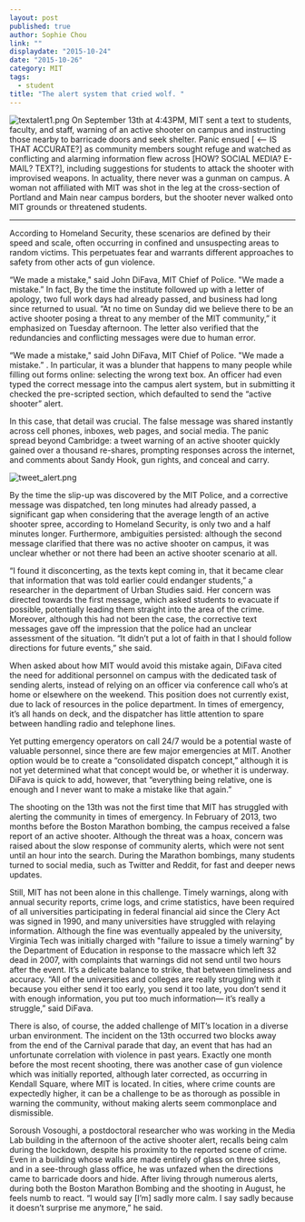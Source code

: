 ```yaml
---
layout: post
published: true
author: Sophie Chou
link: ""
displaydate: "2015-10-24"
date: "2015-10-26"
category: MIT
tags: 
  - student
title: "The alert system that cried wolf. "
---
```


![textalert1.png]({{site.baseurl}}/assets/textalert1.png)
On September 13th at 4:43PM, MIT sent a text to students, faculty, and staff, warning of an active shooter on campus and instructing those nearby to barricade doors and seek shelter. Panic ensued [ <-- IS THAT ACCURATE?] as community members sought refuge and watched as conflicting and alarming information flew across [HOW? SOCIAL MEDIA? E-MAIL? TEXT?], including suggestions for students to attack the shooter with improvised weapons. In actuality, there never was a gunman on campus. A woman not affiliated with MIT was shot in the leg at the cross-section of Portland and Main near campus borders, but the shooter never walked onto MIT grounds or threatened students. 

-----------------------------------------



According to Homeland Security, these scenarios are defined by their speed and scale, often occurring in confined and unsuspecting areas to random victims. This perpetuates fear and warrants different approaches to safety from other acts of gun violence.  

“We made a mistake," said John DiFava, MIT Chief of Police. "We made a mistake.” In fact, By the time the institute followed up with a letter of apology, two full work days had already passed, and business had long since returned to usual. “At no time on Sunday did we believe there to be an active shooter posing a threat to any member of the MIT community,” it emphasized on Tuesday afternoon. The letter also verified that the redundancies and conflicting messages were due to human error. 

“We made a mistake," said John DiFava, MIT Chief of Police. "We made a mistake.” . In particular, it was a blunder that happens to many people while filling out forms online: selecting the wrong text box. An officer had even typed the correct message into the campus alert system, but in submitting it checked the pre-scripted section, which defaulted to send the “active shooter” alert. 

In this case, that detail was crucial. The false message was shared instantly across cell phones, inboxes, web pages, and social media. The panic spread beyond Cambridge: a tweet warning of an active shooter quickly gained over a thousand re-shares, prompting responses across the internet, and comments about Sandy Hook, gun rights, and conceal and carry. 

![tweet_alert.png]({{site.baseurl}}/assets/tweet_alert.png)

By the time the slip-up was discovered by the MIT Police, and a corrective message was dispatched, ten long minutes had already passed, a significant gap when considering that the average length of an active shooter spree, according to Homeland Security, is only two and a half minutes longer.  Furthermore, ambiguities persisted: although the second message clarified that there was no active shooter on campus, it was unclear whether or not there had been an active shooter scenario at all.  
 
“I found it disconcerting, as the texts kept coming in, that it became clear that information that was told earlier could endanger students,” a researcher in the department of Urban Studies said. Her concern was directed towards the first message, which asked students to evacuate if possible, potentially leading them straight into the area of the crime. Moreover, although this had not been the case, the corrective text messages gave off the impression that the police had an unclear assessment of the situation. “It didn’t put a lot of faith in that I should follow directions for future events,” she said.

When asked about how MIT would avoid this mistake again, DiFava cited the need for additional personnel on campus with the dedicated task of sending alerts, instead of relying on an officer via conference call who’s at home or elsewhere on the weekend. This position does not currently exist, due to lack of resources in the police department. In times of emergency, it’s all hands on deck, and the dispatcher has little attention to spare between handling radio and telephone lines. 

Yet putting emergency operators on call 24/7 would be a potential waste of valuable personnel, since there are few major emergencies at MIT. Another option would be to create a “consolidated dispatch concept,” although it is not yet determined what that concept would be, or whether it is underway. DiFava is quick to add, however, that “everything being relative, one is enough and I never want to make a mistake like that again.”

The shooting on the 13th was not the first time that MIT has struggled with alerting the community in times of emergency. In February of 2013, two months before the Boston Marathon bombing, the campus received a false report of an active shooter. Although the threat was a hoax, concern was raised about the slow response of community alerts, which were not sent until an hour into the search. During the Marathon bombings, many students turned to social media, such as Twitter and Reddit, for fast and deeper news updates.

Still, MIT has not been alone in this challenge. Timely warnings, along with annual security reports, crime logs, and crime statistics, have been required of all universities participating in federal financial aid since the Clery Act was signed in 1990, and many universities have struggled with relaying information. Although the fine was eventually appealed by the university, Virginia Tech was initially charged with "failure to issue a timely warning” by the Department of Education in response to the massacre which left 32 dead in 2007, with complaints that warnings did not send until two hours after the event. It’s a delicate balance to strike, that between timeliness and accuracy. “All of the universities and colleges are really struggling with it because you either send it too early, you send it too late, you don’t send it with enough information, you put too much information— it’s really a struggle,” said DiFava.  

There is also, of course, the added challenge of MIT’s location in a diverse urban environment. The incident on the 13th occurred two blocks away from the end of the Carnival parade that day, an event that has had an unfortunate correlation with violence in past years. Exactly one month before the most recent shooting, there was another case of gun violence which was initially reported, although later corrected, as occurring in Kendall Square, where MIT is located. In cities, where crime counts are expectedly higher, it can be a challenge to be as thorough as possible in warning the community, without making alerts seem commonplace and dismissible.

Soroush Vosoughi, a postdoctoral researcher who was working in the Media Lab building in the afternoon of the active shooter alert, recalls being calm during the lockdown, despite his proximity to the reported scene of crime. Even in a building whose walls are made entirely of glass on three sides, and in a see-through glass office, he was unfazed when the directions came to barricade doors and hide. After living through numerous alerts, during both the Boston Marathon Bombing and the shooting in August, he feels numb to react. “I would say [I’m] sadly more calm. I say sadly because it doesn’t surprise me anymore,” he said.
